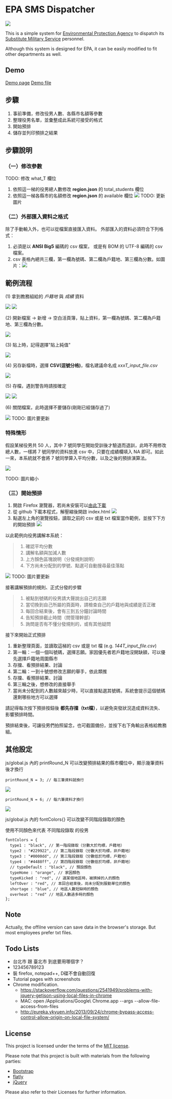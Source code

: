 # EPA SMS Dispatcher

![](img/overview.png)

This is a simple system for [Environmental Protection Agency](http://www.epa.gov.tw/mp.asp) to dispatch its [Substitute Military Service](https://en.wikipedia.org/wiki/Alternative_civilian_service) personnel.

Although this system is designed for EPA, it can be easily modified to fit other departments as well.

## Demo

[Demo page](http://chunnorris.net/demo/epa-sms/index.html)
[Demo file](http://chunnorris.net/demo/epa-sms/demo.txt)


## 步驟

1. 事前準備，修改役男人數、各縣市名額等參數
2. 整理役男名單，並彙整成此系統可接受的格式
3. 開始預排
4. 儲存並列印預排之結果


## 步驟說明

### （一）修改參數

TODO: 修改 what_T 欄位
1. 依照這一梯的役男總人數修改 **region.json** 的 total_students 欄位
2. 依照這一梯各縣市的名額修改 **region.json** 的 available 欄位
![](img/json1.png)
TODO: 更新圖片


### （二）外部匯入資料之格式

除了手動輸入外，也可以從檔案直接匯入資料。
外部匯入的資料必須符合下列格式：

1. 必須是以 **ANSI Big5** 編碼的 csv 檔案，
或是有 BOM 的 UTF-8 編碼的 csv 檔案。
2. csv 表格內總共三欄，第一欄為號碼、第二欄為戶籍地、第三欄為分數。如圖片：![](img/csv1.png)


## 範例流程

(1) 拿到教務組給的 *戶籍地* 與 *成績* 資料

![](img/step1.png)
![](img/step2.png)

(2) 開新檔案 -> 新增 -> 空白活頁簿，貼上資料，第一欄為號碼、第二欄為戶籍地、第三欄為分數。

![](img/step4.png)

(3) 貼上時，記得選擇"貼上純值"

![](img/step3.png)

(4) 另存新檔時，選擇 **CSV(逗號分格)**，檔名建議命名成 *xxxT_input_file.csv*

![](img/step5.png)

(5) 存檔，遇到警告時請按確定

![](img/step6.png)
![](img/step7.png)

(6) 關閉檔案，此時選擇不要儲存(剛剛已經儲存過了)

![](img/step8.png) TODO: 圖片要更新

### 特殊情形

假設某梯役男共 50 人，其中 7 號同學在開始受訓後才驗退而退訓，此時不用修改總人數，一樣將 7 號同學的資料放進 csv 中，只要在成績欄填入 NA 即可。如此一來，本系統就不會將 7 號同學算入平均分數，以及之後的預排演算法。

![](img/stepAdd.png)

TODO: 圖片縮小


### （三）開始預排

1. 開啟 Firefox 瀏覽器，若尚未安裝可以[由此下載](https://mozilla.com.tw/firefox/new/)
2. 從 github 下載本程式，解壓縮後開啟 index.html ![](img/githubFork1.png)
3. 點選左上角的瀏覽按鈕，讀取之前的 csv 或是 txt 檔案當作範例，並按下下方的開始預排
![](img/load1.png)

以此範例向役男講解本系統：

> 1. 確認平均分數
> 2. 講解名額與加減人數
> 3. 上方顏色區塊說明（分發規則說明）
> 4. 下方尚未分配到的學號、點選可自動搜尋最佳落點

![](img/explain1.png) TODO: 圖片要更新


接著講解預排的規則、正式分發的步驟

> 1. 被點到號碼的役男請大聲說出自己的志願
> 2. 當切換到自己所屬的頁面時，請檢查自己的戶籍地與成績是否正確
> 3. 每回合結束後，會有三到五分鐘討論時間
> 4. 告知預排截止時間（問管理幹部）
> 5. 詢問是否有不懂分發規則的，或有其他疑問

接下來開始正式預排

1. 重新整理頁面，並讀取這梯的 csv 或是 txt 檔 (e.g. *144T_input_file.csv*)
2. 第一輪：一個一個叫號碼，選擇志願。家因優先者若戶籍地沒開缺額，可以優先選擇戶籍地周圍縣市
3. 存擋、看預排結果、討論
4. 第二輪：一到十號想修改志願的舉手，依此類推
5. 存擋、看預排結果、討論
6. 第三輪之後，想修改的直接舉手
7. 當尚未分配到的人數越來越少時，可以直接點選其號碼，系統會提示這個號碼還剩哪些地方可以選擇

請記得每次按下預排按鈕後 **都先存擋（txt檔）**，以避免突發狀況造成資料流失、影響預排時間。

預排結束後，可讓役男們拍照留念，也可截圖備份，並按下右下角輸出表格給教務組。



## 其他設定

js/global.js 內的 printRound_N 可以改變預排結果的縣市欄位中，顯示幾筆資料後才換行

    printRound_N = 3; // 每三筆資料就換行
![](img/printRound1.png)

    printRound_N = 6; // 每六筆資料才換行
![](img/printRound2.png)


js/global.js 內的 fontColors{} 可以改變不同階段錄取的顏色

使用不同顏色來代表 不同階段錄取 的役男

    fontColors = {
      type1 : "black", // 第一階段錄取（分數大於均標，戶籍地）
      type2 : "#229922", // 第二階段錄取（分數大於均標，非戶籍地）
      type3 : "#0000dd", // 第三階段錄取（分數低於均標，戶籍地）
      type4 : "#4488ff", // 第四階段錄取（分數低於均標，非戶籍地）
      // typeDefault : "black", // 預設顏色
      typeHome : "orange", // 家因顏色
      typeKicked : "red", // 選某個地區時，被擠掉的人的顏色
      leftOver : "red", // 本回合結束後，尚未分配到服勤單位的顏色
      shortage : "blue", // 地區人數短缺時的顏色
      overheat : "red" // 地區人數過多時的顏色
    };



## Note

Actually, the offilne version can save data in the browser's storage. But most employees prefer txt files.


## Todo Lists

- 台北市 跟 臺北市 到底要用哪個字？
- 123456789123
- 裝 firefox, notepad++, D碟不會自動回復
- Tutorial pages with screenshots
- Chrome modification.
  - https://stackoverflow.com/questions/2541949/problems-with-jquery-getjson-using-local-files-in-chrome
  - MAC: open /Applications/Google\ Chrome.app --args --allow-file-access-from-files
  - http://eureka.ykyuen.info/2013/09/24/chrome-bypass-access-control-allow-origin-on-local-file-system/


## License

This project is licensed under the terms of the [MIT license](http://opensource.org/licenses/MIT).

Please note that this project is built with materials from the following parties:

- [Bootstrap](http://getbootstrap.com/)
- [flatly](http://bootswatch.com/flatly/)
- [jQuery](https://jquery.com/)

Please also refer to their Licenses for further information.
